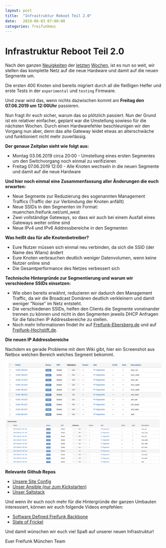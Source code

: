 ```yaml
---
layout: post
title:  "Infrastruktur Reboot Teil 2.0"
date:   2019-06-03 07:00:00
categories: freifunkmuc
---
```

# Infrastruktur Reboot Teil 2.0

Nach den ganzen [Neuigkeiten](https://ffmuc.net/freifunkmuc/2019/05/20/infrastruktur-reboot-teil1/) der [letzten](https://ffmuc.net/freifunkmuc/2019/05/27/infrastruktur-reboot-teil15/) [Wochen](https://ffmuc.net/freifunkmuc/2019/06/01/infrastruktur-reboot-teil175/), ist es nun so weit, wir stellen das komplette Netz auf die neue Hardware und damit auf die neuen Segmente um. 

Die ersten 400 Knoten sind bereits migriert durch all die fleißigen Helfer und erste Tests in der `experimental` und `testing` Firmware.

Und zwar wird das, wenn nichts dazwischen kommt am **Freitag den 07.06.2019 um 12:00Uhr** passieren.

Nun fragt ihr euch sicher, warum das so plötzlich passiert. Nun der Grund ist ein relativer einfacher, geplant war die Umstellung sowieso für die nächsten Wochen. Durch einen Hardwarefehler beschleunigen wir den Vorgang nun aber, denn das alte Gateway leidet etwas an alterschwäche und funktioniert nicht mehr zuverlässig.

**Der genaue Zeitplan sieht wie folgt aus:**

* Montag 03.06.2019 circa 20:00 - Umstellung eines ersten Segmentes um den Switchvorgang noch einmal zu verifizieren
* Freitag 07.06.2019 12:00 - Alle Knoten wechseln in die neuen Segmente und damit auf die neue Hardware

**Und hier noch einmal eine Zusammenfassung aller Änderungen die euch erwarten:**

* Neue Segmente zur Reduzierung des sogenannten Management Traffics (Traffic der zur Verbindung der Knoten anfällt)
* Neue SSIDs in den Segmenten im Format: muenchen.freifunk.net/uml_west 
* Zwei vollständige Gateways, so dass wir auch bei einem Ausfall eines Gateways weiter online sind
* Neue IPv4 und IPv6 Addressbereiche in den Segmenten

**Was heißt das für alle Knotenbetreiber?**

* Eure Nutzer müssen sich einmal neu verbinden, da sich die SSID (der Name des Wlans) ändert
* Eure Knoten verbrauchen deutlich weniger Datenvolumen, wenn keine Nutzer online sind
* Die Gesamtperformance des Netzes verbessert sich

**Technische Hintergründe zur Segmentierung und warum wir verschiedene SSIDs einsetzen:**

* Wie oben bereits erwähnt, reduzieren wir dadurch den Management Traffic, da wir die Broadcast Domänen deutlich verkleinern und damit weniger "Noise" im Netz entsteht.
* Die verschiedenen SSIDs, helfen den Clients die Segmente voneinander trennen zu können und nicht in den Segmenten jeweils DHCP Anfragen für die falschen IP Addressbereiche zu stellen.
* Noch mehr Informationen findet ihr auf [Freifunk-Ebersberg.de](https://www.freifunk-ebersberg.de/segmentierung-des-ffmuc-netzes) und auf [Freifunk-Hochstift.de](https://hochstift.freifunk.net/warum-keine-einheitliche-ssid/).

**Die neuen IP Addressbereiche**

Nachdem es gerade Probleme mit dem Wiki gibt, hier ein Screenshot aus Netbox welchen Bereich welches Segment bekommt.

![IPv4](/assets/ipv4.png)
![IPv6](/assets/ipv6.png)

**Relevante Github Repos**

* [Unsere Site Config](https://github.com/freifunkMUC/site-ffm)
* [Unser Ansible (nur zum Kickstarten)](https://github.com/freifunkMUC/ansible-ffmuc)
* [Unser Saltstack](https://github.com/freifunkMUC/ffmuc-salt-public)

Und wenn ihr euch noch mehr für die Hintergründe der ganzen Umbauten interessiert, können wir euch folgende Videos empfehlen:

* [Software Defined Freifunk Backbone](https://www.youtube.com/watch?v=7bcCTLa-03g)
* [State of Frickel](https://media.ccc.de/v/gpn19-89-state-of-the-frickel)

Und damit wünschen wir euch viel Spaß auf unserer neuen Infrastruktur!

Euer Freifunk München Team
